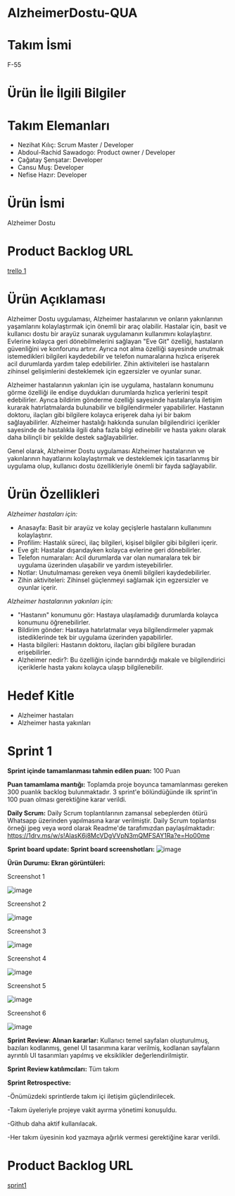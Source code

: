 # AlzheimerDostu-QUA

# Takım İsmi
F-55

# Ürün İle İlgili Bilgiler

# Takım Elemanları
-	Nezihat Kılıç: Scrum Master / Developer 
-	Abdoul-Rachid Sawadogo: Product owner / Developer
-	Çağatay Şenşatar: Developer
-	Cansu Muş: Developer
-	Nefise Hazır: Developer

# Ürün İsmi
Alzheimer Dostu

# Product Backlog URL
[trello 1](https://trello.com/invite/b/uwIA5E1c/ATTIb1d6cf215fcdbed35852bdec7e928d6206E78680/alzheimer-dostu-spri%CC%87nt-1)

# Ürün Açıklaması
Alzheimer Dostu uygulaması, Alzheimer hastalarının ve onların yakınlarının yaşamlarını kolaylaştırmak için önemli bir araç olabilir. Hastalar için, basit ve kullanıcı dostu bir arayüz sunarak uygulamanın kullanımını kolaylaştırır. Evlerine kolayca geri dönebilmelerini sağlayan "Eve Git" özelliği, hastaların güvenliğini ve konforunu artırır. Ayrıca not alma özelliği sayesinde unutmak istemedikleri bilgileri kaydedebilir ve telefon numaralarına hızlıca erişerek acil durumlarda yardım talep edebilirler. Zihin aktiviteleri ise hastaların zihinsel gelişimlerini desteklemek için egzersizler ve oyunlar sunar.

Alzheimer hastalarının yakınları için ise uygulama, hastaların konumunu görme özelliği ile endişe duydukları durumlarda hızlıca yerlerini tespit edebilirler. Ayrıca bildirim gönderme özelliği sayesinde hastalarıyla iletişim kurarak hatırlatmalarda bulunabilir ve bilgilendirmeler yapabilirler. Hastanın doktoru, ilaçları gibi bilgilere kolayca erişerek daha iyi bir bakım sağlayabilirler. Alzheimer hastalığı hakkında sunulan bilgilendirici içerikler sayesinde de hastalıkla ilgili daha fazla bilgi edinebilir ve hasta yakını olarak daha bilinçli bir şekilde destek sağlayabilirler.

Genel olarak, Alzheimer Dostu uygulaması Alzheimer hastalarının ve yakınlarının hayatlarını kolaylaştırmak ve desteklemek için tasarlanmış bir uygulama olup, kullanıcı dostu özellikleriyle önemli bir fayda sağlayabilir.

# Ürün Özellikleri

*Alzheimer hastaları için:*
- Anasayfa: Basit bir arayüz ve kolay geçişlerle hastaların kullanımını kolaylaştırır.
- Profilim: Hastalık süreci, ilaç bilgileri, kişisel bilgiler gibi bilgileri içerir.
- Eve git: Hastalar dışarıdayken kolayca evlerine geri dönebilirler.
- Telefon numaraları: Acil durumlarda var olan numaralara tek bir uygulama üzerinden ulaşabilir ve yardım isteyebilirler.
- Notlar: Unutulmaması gereken veya önemli bilgileri kaydedebilirler.
- Zihin aktiviteleri: Zihinsel güçlenmeyi sağlamak için egzersizler ve oyunlar içerir.

*Alzheimer hastalarının yakınları için:*
- "Hastanın" konumunu gör: Hastaya ulaşılamadığı durumlarda kolayca konumunu öğrenebilirler.
- Bildirim gönder: Hastaya hatırlatmalar veya bilgilendirmeler yapmak istediklerinde tek bir uygulama üzerinden yapabilirler.
- Hasta bilgileri: Hastanın doktoru, ilaçları gibi bilgilere buradan erişebilirler.
-	Alzheimer nedir?: Bu özelliğin içinde barındırdığı makale ve bilgilendirici içeriklerle hasta yakını kolayca ulaşıp bilgilenebilir.

# Hedef Kitle
-	Alzheimer hastaları
-	Alzheimer hasta yakınları


# Sprint 1
**Sprint içinde tamamlanması tahmin edilen puan:** 100 Puan

**Puan tamamlama mantığı:** Toplamda proje boyunca tamamlanması gereken 300 puanlık backlog bulunmaktadır. 3 sprint'e bölündüğünde ilk sprint'in 100 puan olması gerektiğine karar verildi.

**Daily Scrum:** Daily Scrum toplantılarının zamansal sebeplerden ötürü Whatsapp üzerinden yapılmasına karar verilmiştir. Daily Scrum toplantısı örneği jpeg veya word olarak Readme'de tarafımızdan paylaşılmaktadır: https://1drv.ms/w/s!AlasK6j8McVDgVVpN3mQMFSAY1Ra?e=Ho00me 

**Sprint board update: Sprint board screenshotları:**
![image](https://github.com/CansuMus/AlzheimerDostu-QUA/assets/130174710/00bbd5f0-ca55-4e81-83e3-6ffedbbe74fc)


**Ürün Durumu: Ekran görüntüleri:** 


Screenshot 1

![image](https://github.com/CansuMus/AlzheimerDostu-QUA/assets/130174710/277e8b59-add8-4f55-8b4d-00602b1fc6e7)

Screenshot 2 

![image](https://github.com/CansuMus/AlzheimerDostu-QUA/assets/130174710/1b748c68-b90f-455e-bb82-cdebdb3ba89a)

Screenshot 3

![image](https://github.com/CansuMus/AlzheimerDostu-QUA/assets/130174710/85c42f59-925e-4501-b342-8f7ba16699e0)

Screenshot 4

![image](https://github.com/CansuMus/AlzheimerDostu-QUA/assets/130174710/b942ff80-e4fd-40bc-9dc2-16920bc39c3a)

Screenshot 5

![image](https://github.com/CansuMus/AlzheimerDostu-QUA/assets/130174710/42fff645-3235-4063-98ac-69234a0c069c)

Screenshot 6

![image](https://github.com/CansuMus/AlzheimerDostu-QUA/assets/130174710/5bb34f80-ab50-49ff-858f-e8f0c07ac062)


**Sprint Review: Alınan kararlar:** Kullanıcı temel sayfaları oluşturulmuş, bazıları kodlanmış, genel UI tasarımına karar verilmiş, kodlanan sayfaların ayrıntılı UI tasarımları yapılmış ve eksiklikler değerlendirilmiştir. 

**Sprint Review katılımcıları:** Tüm takım

**Sprint Retrospective:**

-Önümüzdeki sprintlerde takım içi iletişim güçlendirilecek.

-Takım üyeleriyle projeye vakit ayırma yönetimi konuşuldu.

-Github daha aktif kullanılacak.

-Her takım üyesinin kod yazmaya ağırlık vermesi gerektiğine karar verildi.

# Product Backlog URL
[sprint1](https://trello.com/invite/b/uwIA5E1c/ATTIb1d6cf215fcdbed35852bdec7e928d6206E78680/alzheimer-dostu-spri̇nt-1)





